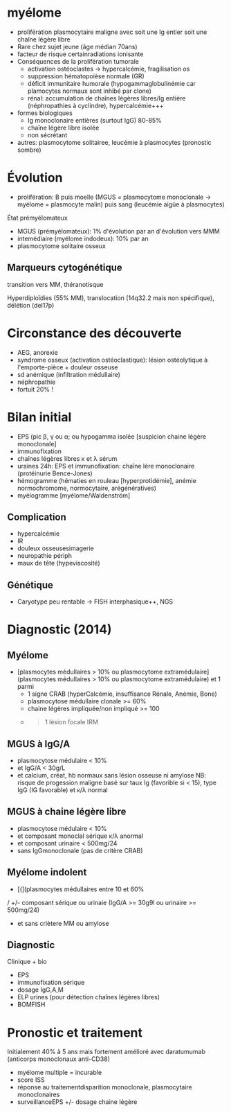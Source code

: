 # myélome



- prolifération plasmocytaire maligne avec soit une Ig entier soit une chaîne légère libre 
- Rare chez sujet jeune (âge médian 70ans) 
- facteur de risque certainradiations ionisante 
- Conséquences de la prolifération tumorale 
    - activation ostéoclastes -> hypercalcémie, fragilisation os 
    - suppression hématopoièse normale (GR) 
    - déficit immunitaire humorale (hypogammaglobulinémie car plamocytes normaux sont inhibé par clone) 
    - rénal: accumulation de chaînes légères libres/Ig entière
      (néphropathies à cyclindre), hypercalcémie+++ 
- formes biologiques
    - Ig monoclonaire entières (surtout IgG) 80-85% 
    - chaîne légère libre isolée 
    - non sécrétant 
- autres: plasmocytome solitairee, leucémie à plasmocytes (pronostic
  sombre) 


# Évolution


- prolifération: B puis moelle (MGUS = plasmocytome monoclonale -> myélome = plasmocyte malin) puis sang (leucémie aigüe à plasmocytes) 

État prémyélomateux 

- MGUS (prémyélomateux): 1% d'évolution par an d'évolution vers MMM 
- intemédiaire (myélome indodeux): 10% par an 
- plasmocytome solitaire osseux 


## Marqueurs cytogénétique


transition vers MM, théranotisque 

Hyperdiploïdies (55% MM), translocation (14q32.2 mais non spécifique), délétion (del17p) 


# Circonstance des découverte


- AEG, anorexie 
- syndrome osseux (activation ostéoclastique): lésion ostéolytique à l'emporte-pièce + douleur osseuse 
- sd anémique (infiltration médullaire) 
- néphropathie 
- fortuit 20% ! 


# Bilan initial


- EPS (pic β, γ ou α; ou hypogamma isolée [suspicion chaine légère
monoclonale] 
- immunofixation 
- chaînes légères libres κ et λ sérum 
- uraines 24h: EPS et immunofixation: chaîne lére monoclonaire
  (protéinurie Bence-Jones) 
- hémogramme (hématies en rouleau [hyperprotidémie], anémie
  normochromome, normocytaire, arégénératives) 
- myélogramme [myélome/Waldenström] 


## Complication


- hypercalcémie 
- IR 
- douleux osseusesimagerie 
- neuropathie périph 
- maux de tête (hypeviscosité) 


## Génétique


- Caryotype peu rentable -> FISH interphasique++, NGS 


# Diagnostic (2014)



## Myélome


- [plasmocytes médullaires > 10% ou plasmocytome extramédulaire](plasmocytes médullaires > 10% ou plasmocytome extramédulaire) et 1 parmi 
    - 1 signe CRAB (hyperCalcémie, insuffisance Rénale, Anémie, Bone) 
    - plasmocytose médullaire clonale >= 60% 
    - chaine légères impliquée/non impliqué >= 100 
    - > 1 lésion focale IRM 


## MGUS à IgG/A


- plasmocytose médulaire < 10% 
- et IgG/A < 30g/L 
- et calcium, créat, hb normaux sans lésion osseuse ni amylose NB: risque de progession maligne basé sur taux Ig (favorible si < 15), type IgG (IG favorable) et κ/λ normal 


## MGUS à chaine légère libre


- plasmocytose médulaire < 10% 
- et composant monoclal sérique κ/λ anormal 
- et composant urinaire < 500mg/24 
- sans IgGmonoclonale (pas de critère CRAB) 


## Myélome indolent


- [(](plasmocytes médullaires entre 10 et 60% 

/ +/- composant sérique ou urinaie (IgG/A >= 30g9l ou urinaire >= 500mg/24) 

- et sans criètere MM ou amylose 


## Diagnostic


Clinique + bio 

- EPS 
- immunofixation sérique 
- dosage IgG,A,M 
- ELP urines (pour détection chaînes légères libres) 
- BOMFISH 


# Pronostic et traitement


Initialement 40% à 5 ans mais fortement amélioré avec daratumumab (anticorps monoclonaux anti-CD38) 

- myélome multiple = incurable 
- score ISS 
- réponse au traitementdisparition monoclonale, plasmocytaire monoclonaires 
- surveillanceEPS +/- dosage chaine légère 

